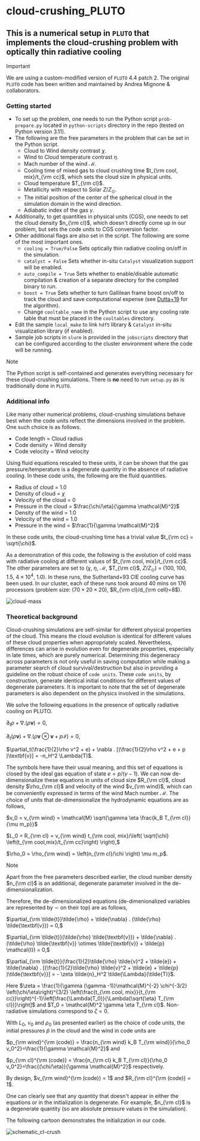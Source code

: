 # cloud-crushing_PLUTO

## This is a numerical setup in `PLUTO` that implements the cloud-crushing problem with optically thin radiative cooling

> [!IMPORTANT]
> We are using a custom-modified version of `PLUTO` 4.4 patch 2. The original `PLUTO` code has been written and maintained by Andrea Mignone & collaborators.

### Getting started
- To set up the problem, one needs to run the Python script `prob-prepare.py` located in `python-scripts` directory in the repo (tested on Python version 3.11).
- The following are the free parameters in the problem that can be set in the Python script.
  - Cloud to Wind density contrast $\chi$.
  - Wind to Cloud temperature contrast $\eta$.
  - Mach number of the wind $\mathcal{M}$.
  - Cooling time of mixed gas to cloud crushing time $t_{\rm cool, mix}/t_{\rm cc}$, which sets the cloud size in physical units.
  - Cloud temperature $T_{\rm cl}$.
  - Metallicity with respect to Solar $Z/Z_\odot$.
  - The initial position of the center of the spherical cloud in the simulation domain in the wind direction.
  - Adiabatic index of the gas $\gamma$.
- Additionally, to get quantities in physical units (CGS), one needs to set the cloud density $n_{\rm cl}$, which doesn't directly come up in our problem, but sets the code units to CGS conversion factor.
- Other additional flags are also set in the script. The following are some of the most important ones.
  - `cooling = True/False` Sets optically thin radiative cooling on/off in the simulation.
  - `catalyst = False` Sets whether in-situ `Catalyst` visualization support will be enabled.
  - `auto_compile = True` Sets whether to enable/disable automatic compilation & creation of a separate directory for the compiled binary to run.
  - `boost = True` Sets whether to turn Gallilean frame boost on/off to track the cloud and save computational expense (see [Dutta+19](https://ui.adsabs.harvard.edu/abs/2019RNAAS...3..148D/abstract) for the algorithm).
  - Change `cooltable_name` in the Python script to use any cooling rate table that must be placed in the `cooltables` directory.
- Edit the sample `local_make` to link `hdf5` library \& `Catalyst` in-situ visualization library (if enabled).
- Sample job scripts in `slurm` is provided in the `jobscripts` directory that can be configured according to the cluster environment where the code will be running.
> [!NOTE]  
> The Python script is self-contained and generates everything necessary for these cloud-crushing simulations. There is **no** need to run `setup.py` as is traditionally done in `PLUTO`.
### Additional info
Like many other numerical problems, cloud-crushing simulations behave best when the code units reflect the dimensions involved in the problem. One such choice is as follows.
  - Code length = Cloud radius
  - Code density = Wind density
  - Code velocity = Wind velocity

Using fluid equations rescaled to these units, it can be shown that the gas pressure/temperature is a degenerate quantity in the absence of radiative cooling.
In these code units, the following are the fluid quantities.
  - Radius of cloud = 1.0
  - Density of cloud = $\chi$
  - Velocity of the cloud = 0
  - Pressure in the cloud = $\frac{\chi/\eta}{\gamma \mathcal{M}^2}$
  - Density of the wind = 1.0
  - Velocity of the wind = 1.0
  - Pressure in the wind = $\frac{1}{\gamma \mathcal{M}^2}$

In these code units, the cloud-crushing time has a trivial value $t_{\rm cc} = \sqrt{\chi}$.

As a demonstration of this code, the following is the evolution of cold mass with radiative cooling at different values of $t_{\rm cool, mix}/t_{\rm cc}$. The other parameters are set to ($\chi$, $\eta$, $\mathcal{M}$, $T_{\rm cl}$, $Z/Z_\odot$) = ($100$, $100$, $1.5$, $4 \times 10^{4}$, $1.0$). In these runs, the Sutherland+93 CIE cooling curve has been used. In our cluster, each of these runs took around 40 mins on 176 processors (problem size: ($70 \times 20 \times 20$), $R_{\rm cl}/d_{\rm cell}=8$).

![cloud-mass](https://github.com/dutta-alankar/cloud-crushing_PLUTO/assets/39578361/bf5ff6cb-65ed-4d9a-b4c1-2e009afe2abe)

### Theoretical background

Cloud-crushing simulations are self-similar for different physical properties of the cloud. This means the cloud evolution is identical for different values of these cloud properties when appropriately scaled. Nevertheless, differences can arise in evolution even for degenerate properties, especially in late times, which are purely numerical. Determining this degeneracy across parameters is not only useful in saving computation while making a parameter search of cloud survival/destruction but also in providing a guideline on the robust choice of `code units`. These `code units`, by construction, generate identical initial conditions for different values of degenerate parameters. It is important to note that the set of degenerate parameters is also dependent on the physics involved in the simulations.

We solve the following equations in the presence of optically radiative cooling on PLUTO.

$\partial_t\rho + \nabla . (\rho \textbf{v}) = 0,$

$\partial_t(\rho \textbf{v}) + \nabla . (\rho \textbf{v} \otimes \textbf{v} + p \mathcal{I}) = 0,$

$\partial_t(\frac{1}{2}\rho v^2 + e) + \nabla . [(\frac{1}{2}\rho v^2 + e + p )\textbf{v}] = -n_H^2 \Lambda(T)$.

The symbols here have their usual meaning, and this set of equations is closed by the ideal gas equation of state $e = p/(\gamma -1)$.
We can now de-dimensionalize these equations in units of cloud size $R_{\rm cl}$, cloud density $\rho_{\rm cl}$ and velocity of the wind $v_{\rm wind}$, which can be conveniently expressed in terms of the wind Mach number $\mathcal{M}$. The choice of units that de-dimensionalize the hydrodynamic equations are as follows,

$v_0 = v_{\rm wind} = \mathcal{M} \sqrt{\gamma \eta \frac{k_B T_{\rm cl}}{\mu m_p}}$

$L_0 = R_{\rm cl} = v_{\rm wind} t_{\rm cool, mix}/\left( \sqrt{\chi} \left(t_{\rm cool,mix}/t_{\rm cc}\right) \right),$ 

$\rho_0 = \rho_{\rm wind} = \left(n_{\rm cl}/\chi \right) \mu m_p$. 

> [!NOTE] 
> Apart from the free parameters described earlier, the cloud number density $n_{\rm cl}$ is an additional, degenerate parameter involved in the de-dimensionalization.

Therefore, the de-dimensionalized equations (de-dimenionalized variables are represented by $\sim$ on their top) are as follows,

$\partial_{\rm \tilde{t}}\tilde{\rho} + \tilde{\nabla} . (\tilde{\rho} \tilde{\textbf{v}}) = 0,$

$\partial_{\rm \tilde{t}}(\tilde{\rho} \tilde{\textbf{v}}) + \tilde{\nabla} . (\tilde{\rho} \tilde{\textbf{v}} \otimes \tilde{\textbf{v}} + \tilde{p} \mathcal{I}) = 0,$

$\partial_{\rm \tilde{t}}(\frac{1}{2}\tilde{\rho} \tilde{v}^2 + \tilde{e}) + \tilde{\nabla} . [(\frac{1}{2}\tilde{\rho} \tilde{v}^2 + \tilde{e} + \tilde{p} )\tilde{\textbf{v}}] = - \zeta \tilde{n}_H^2 \tilde{\Lambda}(\tilde{T)}$.

Here $\zeta = \frac{1}{\gamma (\gamma -1)}\mathcal{M}^{-2} \chi^{-3/2} \left(\chi/\eta\right)^{3/2} \left(\frac{t_{\rm cool, mix}}{t_{\rm cc}}\right)^{-1}\left[\frac{\Lambda(T_0)}{\Lambda(\sqrt{\eta} T_{\rm cl})}\right]$ and $T_0 = \mathcal{M}^2 \gamma \eta T_{\rm cl}$. Non-radiative simulations correspond to $\zeta =0$.

With $L_0$, $v_0$ and $\rho_0$ (as presented earlier) as the choice of code units, the initial pressures $\tilde{p}$ in the cloud and the wind in code units are 

$p_{\rm wind}^{\rm (code)} = \frac{n_{\rm wind} k_B T_{\rm wind}}{\rho_0 v_0^2}=\frac{1}{\gamma \mathcal{M}^2}$ and

$p_{\rm cl}^{\rm (code)} = \frac{n_{\rm cl} k_B T_{\rm cl}}{\rho_0 v_0^2}=\frac{(\chi/\eta)}{\gamma \mathcal{M}^2}$ respectively.

By design, $v_{\rm wind}^{\rm (code)} = 1$ and $R_{\rm cl}^{\rm (code)} = 1$.

One can clearly see that any quantity that doesn't appear in either the equations or in the initialization is degenerate. For example, $n_{\rm cl}$ is a degenerate quantity (so are absolute pressure values in the simulation). 

The following cartoon demonstrates the initialization in our code.

![schematic_cl-crush](https://github.com/dutta-alankar/cloud-crushing_PLUTO/assets/39578361/244a1f64-fc0b-4a89-8a55-a1c2d550b587)
